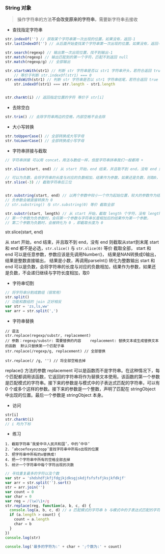 ### String 对象

> 操作字符串的方法**不会改变原来的字符串**，需要新字符串去接收

- 查找指定字符串

```js
str.indexOf('') // 获取某个字符串第一次出现的位置，如果没有，返回-1
str.lastIndexOf('') // 从后面开始查找某个字符串第一次出现的位置。如果没有，返回-1

str.search(regexp) // 输出第一次出现位置，找不到输出-1
str.match(regexp) // 输出匹配到的第一个字符，匹配不到返回 null
str.match(regexp/g) // 全部输出

str.startsWith(str1) // 判断 str 字符串是否以 str1 字符串开头，若符合返回 true
	// 等价于判断 str.indexOf(str1) === 0
str.endsWith(str1) // 判断 str 字符串是否以 str1 字符串结尾，若符合返回 true
	str.indexOf(str1) === str.length - str1.length


str.charAt(i) // 返回指定位置的字符 等价于 str[i]
```

- 去除空白

```js
str.trim() // 去除字符串两边的空格，内部空格不会去除
```

- 大小写转换

```js
str.toUpperCase() // 全部转换成大写字母
str.toLowerCase() // 全部转换成小写字母
```

- 字符串拼接与截取

```js
// 字符串拼接 可以用 concat，用法与数组一样，但是字符串拼串我们一般都用 +

str.slice(start, end) // 从 start 开始，end 结束，并且取不到 end，没有 end 则截取到末尾

// 可以为负数，会将字符串的长度与对应的负数相加，结果作为参数，如果还是负数，则取0，-1 表示从后数第一个，一次为 -2、-3...
str.slice(-3) // 截取字符串后三位


str.substring(start, end) // 以两个参数中较小一个作为起始位置，较大的参数作为结束位置
// 负参数会被直接转换为 0
// str.substring() 与 str.substring(0) 等价 截取全部

str.substr(start, length) // 从 start 开始，截取 length 个字符，没有 length 则截取到末尾
// 第一个参数为负参数时，会将第一个参数与字符串长度相加后的结果作为第一个参数，
// 第二个参数为负数时，会被转化为 0 ，即截取长度为 0
```

str.slice(start, end)

从 start 开始，end 结束，并且取不到 end，没有 end 则截取从start到末尾
start 和 end 都不是必选，`str.slice()` 与 `str.slice(0)` 等价 截取全部，
start 和 end 可以是任意参数，参数应该是先调用Number()， 结果是NAN转换成0输出， 结果是整数直接输出， 结果是小数，再调用parseInt() 转化为整数输出
start 和 end 可以是负数，会将字符串的长度与对应的负数相加，结果作为参数，如果还是负数，不会递归继续与字符长度相加，取0

- 字符串切割

```js
// 将字符串分割成数组（很常用）
str.split()
// 功能和数组的 join 正好相反
var str = 'zs,ls,ww'
var arr = str.split(',')
```

- 字符串替换

```
// 语法
str.replace(regexp/substr, replacement)
// 参数：regexp/substr: 需要替换的内容    replacement: 替换文本或生成替换文本的函数  默认只替换第一个匹配子串
str.replace(/regexp/g, replacement) // 全部替换

str.replace(/ /g, '') // 将全部空格去掉
```

replace() 方法的参数 replacement 可以是函数而不是字符串。在这种情况下，每个匹配都调用该函数，它返回的字符串将作为替换文本使用。该函数的第一个参数是匹配模式的字符串。接下来的参数是与模式中的子表达式匹配的字符串，可以有 0 个或多个这样的参数。接下来的参数是一个整数，声明了匹配在 stringObject 中出现的位置。最后一个参数是 stringObject 本身。

- 访问

```js
str[i]
str.charAt(i)
// i 均为下标
```

- 练习

```
1. 截取字符串’我爱中华人民共和国’，中的’中华’
2. ’abcoefoxyozzopp’查找字符串中所有o出现的位置
3. 把字符串中所有的o替换成!
4. 把一个字符串中所有的空格全部去掉
5. 统计一个字符串中每个字符出现的次数
```

```js
// 寻找重复最多的字符以及个数
var str = 'shdshdfjkfjfdgjkjdksgjskdjfsfsfsfjksjkfdkjf'
var arr = str.split('').sort()
str = arr.join('')
var count = 0
var char = 0
var reg = /(\w)\1+/g
str.replace(reg, function(a, b, c, d) {
  console.log(a, b, c, d) // a 匹配模式的字符串 b 与模式中的子表达式匹配的字符串 c 匹配在 str 中出现的位置 d  str 本身
  if (a.length > count) {
    count = a.length
    char = b
  }
})
console.log(str)

console.log('最多的字符为:' + char + ';个数为:' + count)
```



